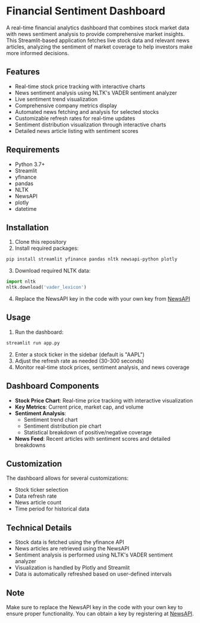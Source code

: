 # Financial Sentiment Dashboard

A real-time financial analytics dashboard that combines stock market data with news sentiment analysis to provide comprehensive market insights. This Streamlit-based application fetches live stock data and relevant news articles, analyzing the sentiment of market coverage to help investors make more informed decisions.

## Features

- Real-time stock price tracking with interactive charts
- News sentiment analysis using NLTK's VADER sentiment analyzer
- Live sentiment trend visualization
- Comprehensive company metrics display
- Automated news fetching and analysis for selected stocks
- Customizable refresh rates for real-time updates
- Sentiment distribution visualization through interactive charts
- Detailed news article listing with sentiment scores

## Requirements

- Python 3.7+
- Streamlit
- yfinance
- pandas
- NLTK
- NewsAPI
- plotly
- datetime

## Installation

1. Clone this repository
2. Install required packages:
```bash
pip install streamlit yfinance pandas nltk newsapi-python plotly
```
3. Download required NLTK data:
```python
import nltk
nltk.download('vader_lexicon')
```
4. Replace the NewsAPI key in the code with your own key from [NewsAPI](https://newsapi.org/)

## Usage

1. Run the dashboard:
```bash
streamlit run app.py
```

2. Enter a stock ticker in the sidebar (default is "AAPL")
3. Adjust the refresh rate as needed (30-300 seconds)
4. Monitor real-time stock prices, sentiment analysis, and news coverage

## Dashboard Components

- **Stock Price Chart**: Real-time price tracking with interactive visualization
- **Key Metrics**: Current price, market cap, and volume
- **Sentiment Analysis**:
  - Sentiment trend chart
  - Sentiment distribution pie chart
  - Statistical breakdown of positive/negative coverage
- **News Feed**: Recent articles with sentiment scores and detailed breakdowns

## Customization

The dashboard allows for several customizations:
- Stock ticker selection
- Data refresh rate
- News article count
- Time period for historical data

## Technical Details

- Stock data is fetched using the yfinance API
- News articles are retrieved using the NewsAPI
- Sentiment analysis is performed using NLTK's VADER sentiment analyzer
- Visualization is handled by Plotly and Streamlit
- Data is automatically refreshed based on user-defined intervals


## Note

Make sure to replace the NewsAPI key in the code with your own key to ensure proper functionality. You can obtain a key by registering at [NewsAPI](https://newsapi.org/).
